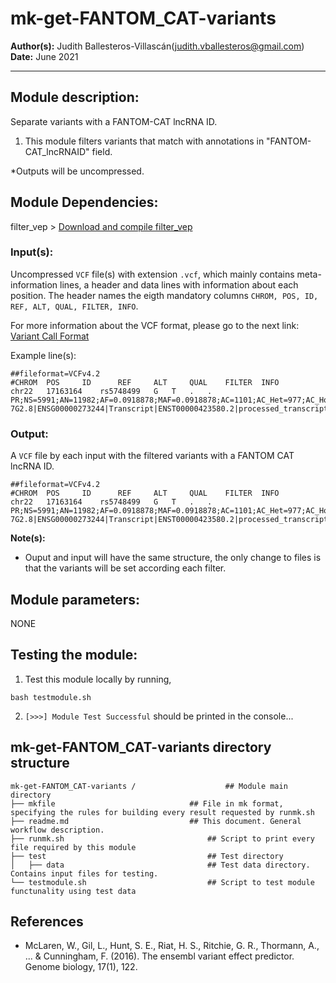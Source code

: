 # mk-get-FANTOM_CAT-variants
**Author(s):** Judith Ballesteros-Villascán(judith.vballesteros@gmail.com)
**Date:** June 2021

---

## Module description:
Separate variants with a FANTOM-CAT lncRNA ID.

1. This module filters variants that match with annotations in "FANTOM-CAT_lncRNAID" field.

*Outputs will be uncompressed.

## Module Dependencies:
filter_vep >
[Download and compile filter_vep](https://www.ensembl.org/info/docs/tools/vep/script/vep_filter.html)

### Input(s):

 Uncompressed `VCF` file(s) with extension `.vcf`, which mainly contains meta-information lines, a header and data lines with information about each position. The header names the eigth mandatory columns `CHROM, POS, ID, REF, ALT, QUAL, FILTER, INFO`. 

For more information about the VCF format, please go to the next link: [Variant Call Format](https://www.internationalgenome.org/wiki/Analysis/Variant%20Call%20Format/vcf-variant-call-format-version-40/)


Example line(s):
```
##fileformat=VCFv4.2
#CHROM  POS     ID      REF     ALT     QUAL    FILTER  INFO
chr22	17163164	rs5748499	G	T	.	.	PR;NS=5991;AN=11982;AF=0.0918878;MAF=0.0918878;AC=1101;AC_Het=977;AC_Hom=124;AC_Hemi=0;HWE=0.0878632;ExcHet=0.965229;ANN=T|intron_variant&non_coding_transcript_variant|MODIFIER|KB-7G2.8|ENSG00000273244|Transcript|ENST00000423580.2|processed_transcript||4/6||||||||||-1||SNV|Clone_based_vega_gene||YES|Ensembl||||||||||||||||||||||||||||0.374633|0.0385893||ENSG00000100181.17&HBMT00000936357.1&ENSG00000100181.17&ENST00000558085.2|||||||||||||||||||||||||||||L=0.043371|-0.0004942522||-1.10000002384186|0.00600000005215406
```


### Output:

A `VCF` file by each input with the filtered variants with a FANTOM CAT lncRNA ID.

```
##fileformat=VCFv4.2
#CHROM  POS     ID      REF     ALT     QUAL    FILTER  INFO
chr22	17163164	rs5748499	G	T	.	.	PR;NS=5991;AN=11982;AF=0.0918878;MAF=0.0918878;AC=1101;AC_Het=977;AC_Hom=124;AC_Hemi=0;HWE=0.0878632;ExcHet=0.965229;ANN=T|intron_variant&non_coding_transcript_variant|MODIFIER|KB-7G2.8|ENSG00000273244|Transcript|ENST00000423580.2|processed_transcript||4/6||||||||||-1||SNV|Clone_based_vega_gene||YES|Ensembl||||||||||||||||||||||||||||0.374633|0.0385893||ENSG00000100181.17&HBMT00000936357.1&ENSG00000100181.17&ENST00000558085.2|||||||||||||||||||||||||||||L=0.043371|-0.0004942522||-1.10000002384186|0.00600000005215406|
```

**Note(s):**
* Ouput and input will have the same structure, the only change to files is that the variants will be set according each filter.


## Module parameters:
NONE

## Testing the module:

1. Test this module locally by running,
```
bash testmodule.sh
```

2. `[>>>] Module Test Successful` should be printed in the console...

## mk-get-FANTOM_CAT-variants directory structure

````
mk-get-FANTOM_CAT-variants /				    ## Module main directory
├── mkfile						   		## File in mk format, specifying the rules for building every result requested by runmk.sh
├── readme.md							## This document. General workflow description.
├── runmk.sh								## Script to print every file required by this module
├── test									## Test directory
│   ├── data								## Test data directory. Contains input files for testing.
└── testmodule.sh							## Script to test module functunality using test data
````

## References
* McLaren, W., Gil, L., Hunt, S. E., Riat, H. S., Ritchie, G. R., Thormann, A., ... & Cunningham, F. (2016). The ensembl variant effect predictor. Genome biology, 17(1), 122.
